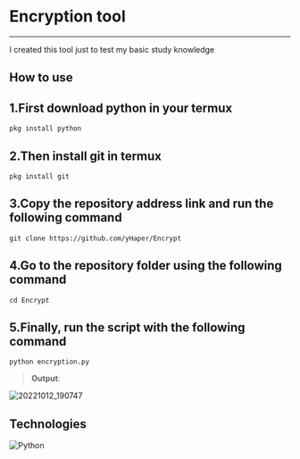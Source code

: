 # Encryption tool

---
  
I created this tool just to test my basic study knowledge

## How to use

## 1.First download python in your termux

```
pkg install python
```

## 2.Then install git in termux

```
pkg install git
```

## 3.Copy the repository address link and run the following command

```
git clone https://github.com/yHaper/Encrypt
```

## 4.Go to the repository folder using the following command

```
cd Encrypt
```

## 5.Finally, run the script with the following command

```
python encryption.py
```
> **Output**:

![20221012_190747](https://user-images.githubusercontent.com/78314660/195457690-2d659fd7-3c01-4661-aa45-5a62e8d2101e.gif)

## Technologies
![Python](https://img.shields.io/badge/Python-14354C?style=for-the-badge&logo=python&logoColor=white)
